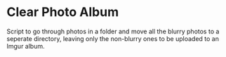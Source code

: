 # Clear Photo Album


Script to go through photos in a folder and move all the blurry photos to a seperate directory, leaving only the non-blurry ones to be uploaded to an Imgur album.
